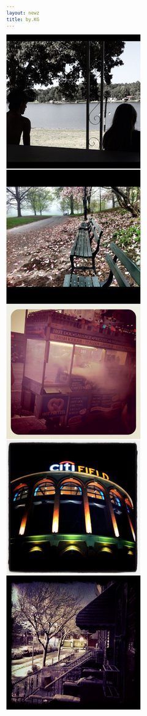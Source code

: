 ```yaml
--- 
layout: newz 
title: by.KG 
---
```


<img height="350" width="350" src="/img/A1.jpg" />	   		  
<img height="350" width="350" src="/img/A2.jpg" />
<img height="350" width="350" src="/img/A3.jpg" />
<img height="350" width="350" src="/img/C4.jpg" />
<img height="350" width="350" src="/img/C2.jpg" />